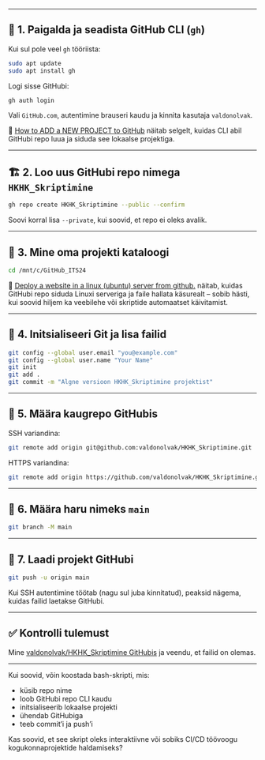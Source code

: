 
---

## 🧰 1. Paigalda ja seadista GitHub CLI (`gh`)

Kui sul pole veel `gh` tööriista:
```bash
sudo apt update
sudo apt install gh
```

Logi sisse GitHubi:
```bash
gh auth login
```
Vali `GitHub.com`, autentimine brauseri kaudu ja kinnita kasutaja `valdonolvak`.

🎥 [How to ADD a NEW PROJECT to GitHub](https://www.youtube.com/watch?v=kcoJ9waG688) näitab selgelt, kuidas CLI abil GitHubi repo luua ja siduda see lokaalse projektiga.

---

## 🏗️ 2. Loo uus GitHubi repo nimega `HKHK_Skriptimine`

```bash
gh repo create HKHK_Skriptimine --public --confirm
```
Soovi korral lisa `--private`, kui soovid, et repo ei oleks avalik.

---

## 📁 3. Mine oma projekti kataloogi

```bash
cd /mnt/c/GitHub_ITS24
```

🎥 [Deploy a website in a linux (ubuntu) server from github.](https://www.youtube.com/watch?v=aq6zoi1DPVg) näitab, kuidas GitHubi repo siduda Linuxi serveriga ja faile hallata käsurealt – sobib hästi, kui soovid hiljem ka veebilehe või skriptide automaatset käivitamist.

---

## 🔧 4. Initsialiseeri Git ja lisa failid

```bash
git config --global user.email "you@example.com"
git config --global user.name "Your Name"
git init
git add .
git commit -m "Algne versioon HKHK_Skriptimine projektist"
```

---

## 🔗 5. Määra kaugrepo GitHubis

SSH variandina:
```bash
git remote add origin git@github.com:valdonolvak/HKHK_Skriptimine.git
```

HTTPS variandina:
```bash
git remote add origin https://github.com/valdonolvak/HKHK_Skriptimine.git
```

---

## 🌿 6. Määra haru nimeks `main`

```bash
git branch -M main
```

---

## 🚀 7. Laadi projekt GitHubi

```bash
git push -u origin main
```

Kui SSH autentimine töötab (nagu sul juba kinnitatud), peaksid nägema, kuidas failid laetakse GitHubi.

---

## ✅ Kontrolli tulemust

Mine [valdonolvak/HKHK_Skriptimine GitHubis](https://github.com/valdonolvak/HKHK_Skriptimine) ja veendu, et failid on olemas.

---

Kui soovid, võin koostada bash-skripti, mis:
- küsib repo nime
- loob GitHubi repo CLI kaudu
- initsialiseerib lokaalse projekti
- ühendab GitHubiga
- teeb commit’i ja push’i

Kas soovid, et see skript oleks interaktiivne või sobiks CI/CD töövoogu kogukonnaprojektide haldamiseks?
